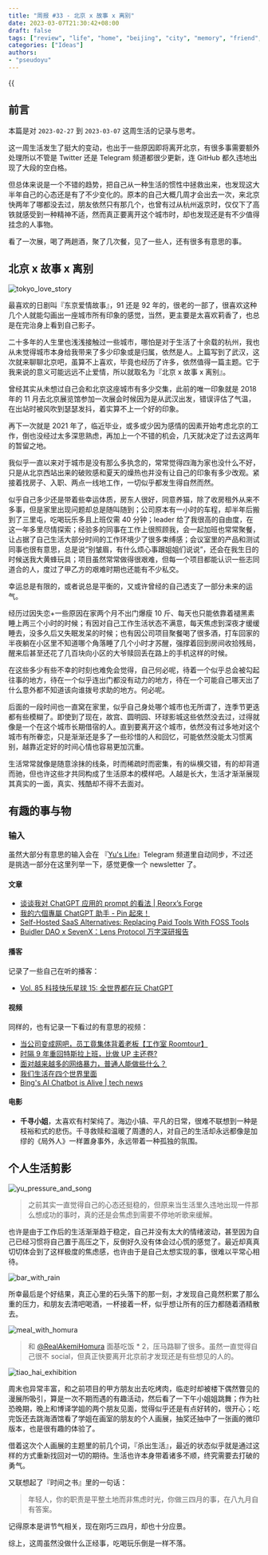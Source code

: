 ```yaml
---
title: "周报 #33 - 北京 x 故事 x 离别"
date: 2023-03-07T21:30:42+08:00
draft: false
tags: ["review", "life", "home", "beijing", "city", "memory", "friend", "work", "wine"]
categories: ["Ideas"]
authors:
- "pseudoyu"
---
```


{{<audio src="audios/christmas_song_english_version.mp3" caption="《クリスマスソング (English Cover) - Matt Cab》" >}}

## 前言

本篇是对 `2023-02-27` 到 `2023-03-07` 这周生活的记录与思考。

这一周生活发生了挺大的变动，也出于一些原因即将离开北京，有很多事需要额外处理所以不管是 Twitter 还是 Telegram 频道都很少更新，连 GitHub 都久违地出现了大段的空白格。

但总体来说是一个不错的趋势，把自己从一种生活的惯性中拯救出来，也发现这大半年自己的心态还是有了不少变化的。原本的自己大概几周才会出去一次，来北京快两年了哪都没去过，朋友依然只有那几个，也曾有过从杭州返京时，仅仅下了高铁就感受到一种精神不适，然而真正要离开这个城市时，却也发现还是有不少值得挂念的人事物。

看了一次展，喝了两趟酒，聚了几次餐，见了一些人，还有很多有意思的事。

## 北京 x 故事 x 离别

![tokyo_love_story](https://image.pseudoyu.com/images/tokyo_love_story.png)

最喜欢的日剧叫『东京爱情故事』，91 还是 92 年的，很老的一部了，很喜欢这种几个人就能勾画出一座城市所有印象的感觉，当然，更主要是太喜欢莉香了，也总是在完治身上看到自己影子。

二十多年的人生里也浅浅接触过一些城市，哪怕是对于生活了十余载的杭州，我也从未觉得城市本身给我带来了多少印象或是归属，依然是人。上篇写到了武汉，这次就来聊聊北京吧，虽算不上喜欢，毕竟也经历了许多，依然值得一篇主题。它于我来说的意义可能远远不止爱情，所以就取名为『北京 x 故事 x 离别』。

曾经其实从未想过自己会和北京这座城市有多少交集，此前的唯一印象就是 2018 年的 11 月去北京展览馆参加一次展会时候因为是从武汉出发，错误评估了气温，在出站时被风吹到瑟瑟发抖，着实算不上一个好的印象。

再下一次就是 2021 年了，临近毕业，或多或少因为感情的因素开始考虑北京的工作，倒也没经过太多深思熟虑，再加上一个不错的机会，几天就决定了过去这两年的暂留之地。

我似乎一直以来对于城市是没有那么多执念的，常常觉得四海为家也没什么不好，只是从北京西站出来的破败感和夏天的燥热也并没有让自己的印象有多少改观。紧接着找房子、入职、两点一线地工作，一切似乎都发生得自然而然。

似乎自己多少还是带着些幸运体质，房东人很好，同意养猫，除了收房租外从来不多事，但是家里出现问题却总是随叫随到；公司原本有一小时的车程，却半年后搬到了三里屯，吃喝玩乐多且上班仅需 40 分钟；leader 给了我很高的自由度，在这一年多里尽情探索；经验多的同事在工作上很照顾我，会一起加班也常常聚餐，让占据了自己生活大部分时间的工作环境少了很多束缚感；会议室里的产品和测试同事也很有意思，总是说“别皱眉，有什么烦心事跟姐姐们说说”，还会在我生日的时候送我大黄蜂玩具；项目虽然常常做得很艰难，但每一个项目都能认识一些志同道合的人，度过了甲乙方的艰难时期也还能有不少私交。

幸运总是有限的，或者说总是平衡的，又或许曾经的自己透支了一部分未来的运气。

经历过因失恋+一些原因在家两个月不出门爆瘦 10 斤、每天也只能依靠着褪黑素睡上两三个小时的时候；有因对自己工作生活状态不满意，每天焦虑到深夜才缓缓睡去，没多久后又失眠发呆的时候；也有因公司项目聚餐喝了很多酒，打车回家的半夜躺在小区里不知道哪个角落睡了几个小时才苏醒，强撑着回到房间收拾残局，醒来后甚至还花了几百块向小区的大爷赎回丢在路上的手机这样的时候。

在这些多少有些不幸的时刻也难免会觉得，自己何必呢，待着一个似乎总会被勾起往事的地方，待在一个似乎连出门都没有动力的地方，待在一个可能自己哪天出了什么意外都不知道该向谁拨号求助的地方。何必呢。

后面的一段时间也一直窝在家里，似乎自己身处哪个城市也无所谓了，连季节更迭都有些模糊了。即使到了现在，故宫、圆明园、环球影城这些依然没去过，过得就像是一个在这个城市长期借宿的人。直到要离开这个城市，依然没有过多地对这个城市有所眷恋，只是渐渐还是多了一些珍惜的人和回忆，可能依然没能太习惯离别，越靠近定好的时间心情也容易更加沉重。

生活常常就像是随意涂抹的线条，时而稀疏时而密集，有的纵横交错，有的却背道而驰，但也许这些才共同构成了生活原本的模样吧。人越是长大，生活才渐渐展现其真实的一面，真实、残酷却不得不去面对。

## 有趣的事与物

### 输入

虽然大部分有意思的输入会在 『[Yu's Life](https://t.me/pseudoyulife)』Telegram 频道里自动同步，不过还是挑选一部分在这里列举一下，感觉更像一个 newsletter 了。

#### 文章

- [谈谈我对 ChatGPT 应用的 prompt 的看法 | Reorx’s Forge](https://reorx.com/makers-daily/004-prompts-and-parameters-transparancy/)
- [我的六個專屬 ChatGPT 助手 - Pin 起來！](https://pinchlime.com/newsletters/my-six-chatgpt-assistants/)
- [Self-Hosted SaaS Alternatives: Replacing Paid Tools With FOSS Tools](https://tedium.co/2023/03/04/self-hosted-saas-app-alternatives/)
- [Buidler DAO x SevenX：Lens Protocol 万字深研报告](https://mp.weixin.qq.com/s/HISBmicZ-6szM6RY4ZWZyw)

#### 播客

记录了一些自己在听的播客：

- [Vol. 85 科技快乐星球 15: 全世界都在玩 ChatGPT](https://www.listennotes.com/e/d16868cff59a4e86b20867f6d54910bf)

#### 视频

同样的，也有记录一下看过的有意思的视频：

- [当公司变成网吧，员工竟集体背着老板【工作室 Roomtour】](https://www.bilibili.com/video/BV1284y1E7my/)
- [时隔 9 年重回特斯拉上班，比做 UP 主还卷?](https://www.bilibili.com/video/BV1Ag4y1n75Y/)
- [面对越来越多的网络暴力，普通人能做些什么？](https://www.bilibili.com/video/BV1oX4y1S7ru/)
- [我们生活在四个世界里面](https://www.bilibili.com/video/BV1vA411y7qi/)
- [Bing's AI Chatbot is Alive | tech news](https://www.youtube.com/watch?v=LGOd1w02i2Y)

#### 电影

- **千寻小姐**，太喜欢有村架纯了。海边小镇、平凡的日常，很难不联想到一种是枝裕和式的悲伤。千寻救赎和温暖了周遭的人，对自己的生活却永远都像是加缪的《局外人》一样置身事外，永远带着一种孤独的氛围。

## 个人生活剪影

![yu_pressure_and_song](https://image.pseudoyu.com/images/yu_pressure_and_song.png)

> 之前其实一直觉得自己的心态还挺稳的，但原来当生活里久违地出现一件那么想成功的事时，真的还是会焦虑到需要不停地听歌来缓解。

也许是由于工作后的生活渐渐趋于稳定，自己并没有太大的情绪波动，甚至因为自己已经习惯将自己置于高压之下，反倒好久没有体会过心慌的感觉了。最近却真真切切体会到了这样极度的焦虑感，也许由于是自己太想实现的事，很难以平常心相待。

![bar_with_rain](https://image.pseudoyu.com/images/bar_with_rain.jpg)

所幸最后是个好结果，真正心里的石头落下的那一刻，才发现自己竟然积累了那么重的压力，和朋友去清吧喝酒，一杯接着一杯，似乎想让所有的压力都随着酒精散去。

![meal_with_homura](https://image.pseudoyu.com/images/meal_with_homura.png)

> 和 [@RealAkemiHomura](https://twitter.com/RealAkemiHomura) 面基吃饭 * 2，压马路聊了很多。虽然一直觉得自己很不 social，但真正快要离开北京前才发现还是有些想见的人的。

![tiao_hai_exhibition](https://image.pseudoyu.com/images/tiao_hai_exhibition.jpg)

周末也异常丰富，和之前项目的甲方朋友出去吃烤肉，临走时却被楼下偶然瞥见的漫展所吸引，算是一次不期而遇的有趣活动，然后看了一下午小姐姐跳舞；作为社恐晚期，晚上和博译学姐的两个朋友见面，觉得似乎还是有点好转的，很开心；吃完饭还去跳海酒馆看了学姐在画室的朋友的个人画展，抽奖还抽中了一张画的微印版本，也是很有趣的体验了。

借着这次个人画展的主题里的前几个词，『杀出生活』，最近的状态似乎就是通过这样的方式重新找回对一切的期待。生活也许本身带着诸多不顺，终究需要去打破的勇气。

又联想起了『时间之书』里的一句话：

> 年轻人，你的职责是平整土地而非焦虑时光，你做三四月的事，在八九月自有答案。

记得原本是讲节气相关，现在刚巧三四月，却也十分应景。

综上，这周虽然没做什么正经事，吃喝玩乐倒是一样不落。
